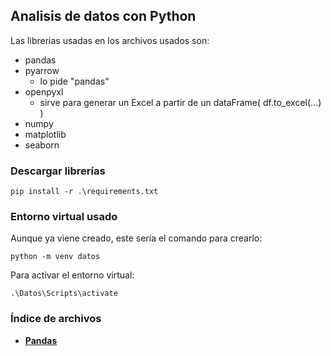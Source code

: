 ## Analisis de datos con Python

Las librerias usadas en los archivos usados son:

- pandas
- pyarrow 
    - lo pide "pandas"
- openpyxl
    - sirve para generar un Excel a partir de un dataFrame( df.to_excel(...) )
- numpy
- matplotlib
- seaborn

### Descargar librerías

```console
pip install -r .\requirements.txt
```

### Entorno virtual usado

Aunque ya viene creado, este sería el comando para crearlo:

```console
python -m venv datos
```

Para activar el entorno virtual:

```console
.\Datos\Scripts\activate
```

### Índice de archivos

- [**Pandas**](./Python/script.py)